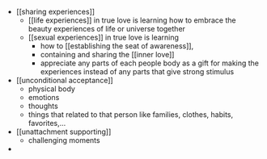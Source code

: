 - [[sharing experiences]]
    - [[life experiences]] in true love is learning how to embrace the beauty experiences of life or universe together
    - [[sexual experiences]] in true love is learning 
        - how to [[establishing the seat of awareness]], 
        - containing and sharing the [[inner love]]
        - appreciate any parts of each people body as a gift for making the experiences instead of any parts that give strong stimulus
- [[unconditional acceptance]]
    - physical body
    - emotions
    - thoughts
    - things that related to that person like families, clothes, habits, favorites,...
- [[unattachment supporting]]
    - challenging moments
- 
